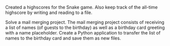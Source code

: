 Created a highscores for the Snake game. Also keep track of the all-time highscore by writing and reading to a file.

Solve a mail merging project. The mail merging project consists of receiving a list of names (of guests to the birthday) as well as a birthday card greeting with a name placeholder. Create a Python application to transfer the list of names to the birthday card and save them as new files.
